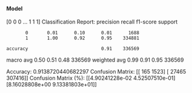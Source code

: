 #### Model
[0 0 0 ... 1 1 1]
Classification Report:
              precision    recall  f1-score   support

           0       0.01      0.10      0.01      1688
           1       1.00      0.92      0.95    334881

    accuracy                           0.91    336569
   macro avg       0.50      0.51      0.48    336569
weighted avg       0.99      0.91      0.95    336569

Accuracy: 0.9138720440682297
Confusion Matrix:
[[   165   1523]
 [ 27465 307416]]
Confusion Matrix (%):
[[4.90241228e-02 4.52507510e-01]
 [8.16028808e+00 9.13381803e+01]]
